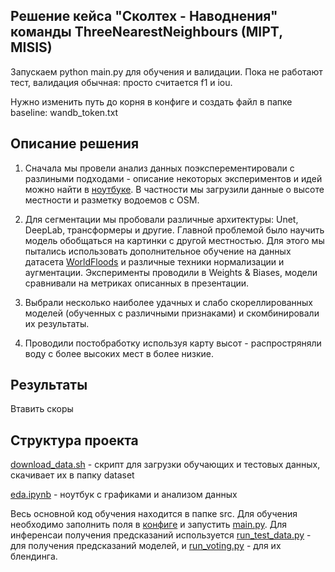 ## Решение кейса "Сколтех - Наводнения" команды ThreeNearestNeighbours (MIPT, MISIS)

Запускаем python main.py для обучения и валидации. Пока не работают тест, валидация обычная: просто считается f1 и iou.

Нужно изменить путь до корня в конфиге и создать файл в папке baseline: wandb_token.txt

## Описание решения

1) Сначала мы провели анализ данных поэксперементировали с разлиными подходами - описание некоторых экспериментов и идей можно найти в [ноутбуке](edytor.ipynb). В частности мы загрузили данные о высоте местности и разметку водоемов с OSM.

2) Для сегментации мы пробовали различные архитектуры: Unet, DeepLab, трансформеры и другие. Главной проблемой было научить модель обобщаться на картинки с другой местностью. Для этого мы пытались использовать дополнительное обучение на данных датасета [WorldFloods](https://spaceml-org.github.io/ml4floods/content/worldfloods_dataset.html) и различные техники нормализации и аугментации. Эксперименты проводили в Weights & Biases, модели сравнивали на метриках описанных в презентации.

3) Выбрали несколько наиболее удачных и слабо скореллированных моделей (обученных с различными признаками) и скомбинировали их результаты.

4) Проводили постобработку используя карту высот - распростряняли воду с более высоких мест в более низкие.

## Результаты

Втавить скоры 

## Структура проекта

[download_data.sh](download_data.sh) - скрипт для загрузки обучающих и тестовых данных, скачивает их в папку dataset

[eda.ipynb](eda.ipynb) - ноутбук с графиками и анализом данных

Весь основной код обучения находится в папке src. Для обучения необходимо заполнить поля в [конфиге](baseline/config) и запустить [main.py](baseline/main.py). Для инференсаи получения предсказаний используется [run_test_data.py](baseline/run_test_data.py) - для получения предсказаний моделей, и [run_voting.py](baseline/run_voting.py) - для их блендинга.


